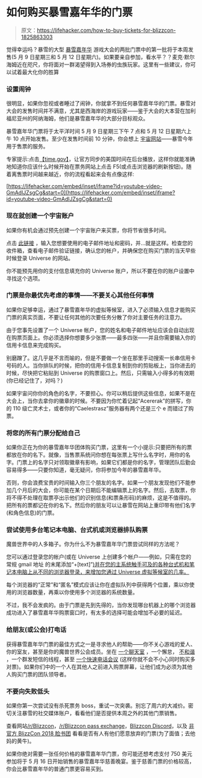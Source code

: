 # 如何购买暴雪嘉年华的门票

> 原文：<https://lifehacker.com/how-to-buy-tickets-for-blizzcon-1825863303>

觉得幸运吗？暴雪的大型 [暴雪嘉年华](https://blizzcon.com/en-us/) 游戏大会的两批门票中的第一批将于本周发售(5 月 9 日星期三和 5 月 12 日星期六)。如果要亲自参加，看水平？？麦克·默尔海姆近在咫尺，你将面对一群渴望得到入场券的虫族玩家。这里有一些建议，你可以试着最大化你的胜算



### 设置闹钟

很明显，如果你忽视或者睡过了闹钟，你就拿不到任何暴雪嘉年华的门票。暴雪对大会的发售时间并不满意，尤其是西海岸的游戏玩家——鉴于大会的大本营在加利福尼亚州的阿纳海姆，他们是暴雪嘉年华的大部分目标观众。

暴雪嘉年华门票将于太平洋时间 5 月 9 日星期三下午 7 点和 5 月 12 日星期六上午 10 点开始发售。至少在发售时间前 10 分钟，你会想上 [宇宙网站](https://www.universe.com/events/blizzcon-november-2-3-2018-tickets-anaheim-KPR80C)——暴雪今年用于售票的服务。

专家提示:点击[【time.gov】](https://www.time.gov/)，让官方同步的美国时间在后台播放，这样你就能准确地知道你应该什么时候开始在票务网站上点击 F5(或点击浏览器的刷新按钮)。随着离售票时间越来越近，你的流程看起来会有点像这样:

 [https://lifehacker.com/embed/inset/iframe?id=youtube-video-GmAdlJZsgCg&start=0](https://lifehacker.com/embed/inset/iframe?id=youtube-video-GmAdlJZsgCg&start=0) 

### 现在就创建一个宇宙账户

如果你有机会通过预先创建一个宇宙账户来买票，你将节省很多时间。

点击 [此链接](https://www.universe.com/sign-up) ，输入您想要使用的电子邮件地址和密码，并...就是这样。检查您的收件箱，查看电子邮件验证链接，确认您的帐户，并确保您在购买门票的当天早些时候登录 Universe 的网站。

你不能预先用你的支付信息填充你的 Universe 账户，所以不要在你的账户设置中寻找这个选项。

### 门票是你最优先考虑的事情——不要关心其他任何事情

如果你足够幸运，通过了暴雪嘉年华的虚拟等候室，进入了必须输入信息才能购买门票的真实页面，不要让任何其他的次要任务分散了你对主要任务的注意力。

由于您事先设置了一个 Universe 帐户，您的姓名和电子邮件地址应该会自动出现在购票页面上。你必须选择你想要多少张票——最多四张——并且你需要输入你的信用卡信息来完成购买。

别磨蹭了。这几乎是不言而喻的，但是不要做一个坐在那里手动搜索一长串信用卡号码的人。当你排队的时候，把你的信用卡信息复制到你的剪贴板上，当你进去的时候，尽快把它粘贴到 Universe 的购票窗口上。然后，只需输入小得多的有效期(你已经记住了，对吗？)

如果宇宙问你你的角色的名字，不要担心。你可以稍后提供这些信息，如果不是在大会上，当你去拿你的徽章的时候。不要因为你忙着记起“Acererak”的拼写，你的 110 级亡灵术士，或者你的“Caelestrasz”服务器有两个还是三个 e 而错过了购票。

### 将您的所有门票分配给自己

如果你正在为你的暴雪嘉年华团体购买门票，这里有一个小提示:只要把所有的票都放在你的名下。就像，当售票系统问你想在每张票上写什么名字时，用你的名字。门票上的名字只对领取徽章有影响，如果它们都是你的名字，管理团队后勤会容易得多——只要你知道，毫无疑问，你将参加今年的暴雪嘉年华。

否则，你会浪费宝贵的时间输入你三个朋友的名字。如果一个朋友发现他们不能参加几个月后的大会，你可能在某个日期后不能编辑票上的名字。然后，去取票，你将不得不处理在取票亭出示他们的识别信息(和票条形码)的麻烦，这是不值得的。把所有的票都记在你的名下。然后你的朋友可以让暴雪在网站上重印带有他们名字(和角色信息)的门票。

### 尝试使用多台笔记本电脑、台式机或浏览器排队购票

魔兽世界中的人多箱子。你为什么不为暴雪嘉年华门票尝试同样的方法呢？

您可以通过登录您的帐户(或在 Universe 上创建多个帐户——例如，只需在您的常规 gmail 地址 的末尾添加“+[text]”[)并在您的主系统触手可及的各种台式机和笔记本电脑上从不同的浏览器登录，来增加您通过 Universe 虚拟等候室的几率。](https://lifehacker.com/top-10-gmail-tips-for-power-users-1787627908)

每个浏览器的“正常”和“匿名”模式应该让你在虚拟队列中获得两个位置，乘以你使用的浏览器数量，再乘以你使用多个浏览器的系统数量。

不过，我不会发疯的。由于门票是先到先得的，当你发现哪台机器上的哪个浏览器成功进入了暴雪嘉年华购票窗口时，有太多的选择可能会增加不必要的延迟。

### 给朋友(或公会)打电话

获得暴雪嘉年华门票的最佳方式之一是寻求他人的帮助——你不关心游戏的爱人、你的室友，甚至是你的魔兽世界公会成员。坐在 [一个聊天室](http://www.disposablechat.com/) ，一个懈怠， [不和谐](https://discordapp.com/invite/EjZ57fb) ，一个群发短信的线程，甚至 [一个快速电话会议](https://lifehacker.com/join-me-is-a-free-one-click-screen-sharing-and-conferen-5639942) (这样你就不会不小心同时购买多对票)。如果你们中的一个人在其他人之前进入购票屏幕，让他们成为必须为其他人购买门票的团队领导者。

### 不要向失败低头

如果你第一次尝试没有杀死票务 boss，重试一次突袭。别忘了周六的大减价。密切关注暴雪的社交媒体账户，看看他们是否提供本周之外的其他门票销售。

查看网站[/r/Blizzcon](https://www.reddit.com/r/blizzcon/)，[/r/Blizzcon pass exchange](https://www.reddit.com/r/BlizzconPassExchange/)，[Blizzcon Discord](https://discord.gg/EjZ57fb)，以及 [非官方 BlizzCon 2018 脸书团](https://www.facebook.com/groups/blizzcon2018/) 看看是否有人有他们愿意放弃的门票(为了面值；去他妈的黄牛)。

如果你绝对需要一张任何价格的暴雪嘉年华门票，你可能还想考虑支付 750 美元参加将于 5 月 16 日开始销售的暴雪嘉年华慈善晚宴。鉴于慈善门票的价格较高，你会比暴雪嘉年华的普通门票更容易买到。